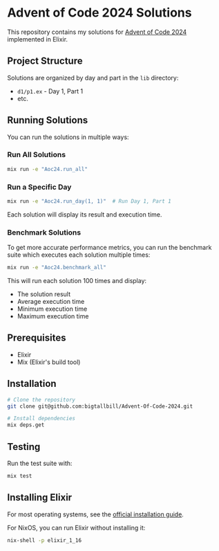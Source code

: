 # Advent of Code 2024 Solutions

This repository contains my solutions for [Advent of Code 2024](https://adventofcode.com/2024) implemented in Elixir.

## Project Structure

Solutions are organized by day and part in the `lib` directory:
- `d1/p1.ex` - Day 1, Part 1
- etc.

## Running Solutions

You can run the solutions in multiple ways:

### Run All Solutions

```bash
mix run -e "Aoc24.run_all"
```

### Run a Specific Day

```bash
mix run -e "Aoc24.run_day(1, 1)"  # Run Day 1, Part 1
```

Each solution will display its result and execution time.

### Benchmark Solutions

To get more accurate performance metrics, you can run the benchmark suite which executes each solution multiple times:

```bash
mix run -e "Aoc24.benchmark_all"
```

This will run each solution 100 times and display:
- The solution result
- Average execution time
- Minimum execution time
- Maximum execution time

## Prerequisites

- Elixir
- Mix (Elixir's build tool)

## Installation

```bash
# Clone the repository
git clone git@github.com:bigtallbill/Advent-Of-Code-2024.git

# Install dependencies
mix deps.get
```

## Testing

Run the test suite with:

```bash
mix test
```

## Installing Elixir

For most operating systems, see the [official installation guide](https://elixir-lang.org/install.html#by-operating-system).

For NixOS, you can run Elixir without installing it:

```bash
nix-shell -p elixir_1_16
```
